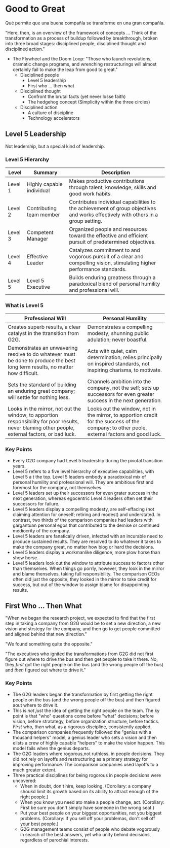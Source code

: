 # Good to Great

Qué permite que una buena compañía se transforme en una gran compañía.

"Here, then, is an overview of the framework of concepts ... Think of the transformation as a process of buildup followed by breakthrough, broken into three broad stages: disciplined people, disciplined thought and disciplined action."

- The Flywheel and the Doom Loop: "Those who launch revolutions, dramatic change programs, and wrenching restructurings will almost certainly fail to make the leap from good to great."
  - Disciplined people
      - Level 5 leadership
      - First who ... then what
  - Disciplined thought
      - Confront the brutal facts (yet never losse faith)
      - The hedgehog concept (Simplicity within the three circles)
  - Disciplined action
      - A culture of discipline
      - Technology accelerators

## Level 5 Leadership

Not leadership, but a special kind of leadership.

### Level 5 Hierarchy

| Level| Summary| Description|
|---|---|---|
| Level 1 | Highly capable individual| Makes productive contributions through talent, knowledge, skills and good work habits.|
| Level 2| Contributing team member| Contributes individual capabilities to the achievement of group objectives and works effectively with others in a group setting.|
| Level 3| Competent Manager| Organized people and resources toward the effective and efficient pursuit of predetermined objectives.|
| Level 4| Effective Leader| Catalyzes commitment to and vogorous pursuit of a clear and compelling vision, stimulating higher performance standards.|
| Level 5| Level 5 Executive | Builds enduring greatness through a paradoxical blend of personal humility and professional will.|

### What is Level 5

|  Professional Will | Personal Humility  |
|---|---|
| Creates superb results, a clear catalyst in the ttransition from G2G.| Demonstrates a compelling modesty, shunning public adulation; never boastful.|
| Demonstrates an unwavering resolve to do whatever must be done to produce the best long term results, no matter how difficult.| Acts with quiet, calm determination; relies principally on inspired standards, not inspiring charisma, to motivate.|
| Sets the standard of building an enduring great company; will settle for nothing less.| Channels ambition into the company, not the self; sets up successors for even greater success in the next generation.|
| Looks in the mirror, not out the window, to apportion responsibility for poor results, never blaming other people, external factors, or bad luck.| Looks out the window, not in the mirror, to apportion credit for the success of the company; to other peole, external factors and good luck.|

### Key Points

- Every G2G company had Level 5 leadership during the pivotal transition years.
- Level 5 refers to a five level hierarchy of executive capabilities, with Level 5 a t the top. Level 5 leaders embody a paradoxical mix of personal humility and professional will. They are ambitious first and foremost for the company,  not themselves.
- Level 5 leaders set up their successors for even grater success in the next generation, whereas egocentric Level 4 leaders often set their successors for failure.
- Level 5 leaders display a compelling modesty, are self-effacing (not claiming attention for oneself; retiring and modest) and understated. In contrast, two thirds of the comparison companies had leaders with gargantuan personal egos that contributed to the demise or continued mediocrity of the company.
- Level 5 leaders are fanatically driven, infected with an incurable need to produce sustained results. They are resolved to do whatever it takes to make the company great, no matter how biog or hard the decisions.
- Level 5 leaders display a workmanlike diligence, more plow horse than show horse.
- Level 5 leaders look out the window to attribute success to factors other than themselves. When things go porrly, however, they look in the mirror and blame thenselves, taking full responsibility. The comparison CEOs often did just the opposite, they looked in the mirror to take credit for success, but out of the window to assign blame for disappointing results.

## First Who ... Then What

"When we began the research project, we expected to find that the first step in taking a company from G2G would be to set a new direction, a new vision and strstegy for the company, and then go to get people committed and aligned behind that new direction."

"We found something quite the opposite."

"The executives who ignited the transformations from G2G did not first figure out where to drive the bus and then get people to take it there. No, they *first* got the right people on the bus (and the wrong people off the bus) and *then* figured out where to drive it."

### Key Points

- The G2G leaders began the transformation by first getting the right people on the bus (and the wrong people off the bus) and then figured aout where to drive it.
- This is *not just* the idea of getting the right people on the team. The ky point is that "who" questions come before "what" decisions; before vision, before stratategy, before organization structure, before tactics. *First* who, *then* what, as a rigorous discipline, consistently applied.
- The comparison companies frequently followed the "genius with a thousand helpers" model, a genius leader who sets a vision and then elists a crew of highly capable "helpers" to make the vision happen. This model fails when the genius departs.
- The G2G leaders where rogorous,not ruthless, in people decisions. They did not rely on layoffs and restructuring as a primary strategy for improving performance. The comparison companies used layoffs to a much greater extent.
- Three practical disciplines for being rogorous in people decisions were uncovered:
	- When in doubt, don't hire, keep looking. (Corollary: a company shoukd limit its growth based on its ability to attract enough of the right people.)
	- When you know you need ato make a people change, act. (Corollary: First be sure you don't simply have someone in the wrong seat.)
	- Put your best people on your biggest opportunities, not you biggest problems. (Corollary: If you sell off your problemas, don't sell off your best people.)
	- G2G management teams consist of people who debate vogorously in search of the best answers, yet who unify behind decisions, regardless of parochial interests.

